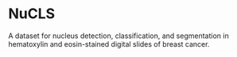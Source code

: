 # NuCLS
A dataset for nucleus detection, classification, and segmentation in hematoxylin and eosin-stained digital slides of breast cancer.
